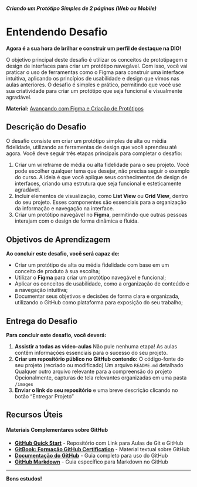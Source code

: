 #####  Criando um Protótipo Simples de 2 páginas (Web ou Mobile)



# Entendendo Desafio 

**Agora é a sua hora de brilhar e construir um perfil de destaque na DIO!** 

O objetivo principal deste desafio é utilizar os conceitos de prototipagem e design de interfaces para criar um protótipo navegável. Com isso, você vai praticar o uso de ferramentas como o Figma para construir uma interface intuitiva, aplicando os princípios de usabilidade e design que vimos nas aulas anteriores. O desafio é simples e prático, permitindo que você use sua criatividade para criar um protótipo que seja funcional e visualmente agradável.

**Material:** [Avançando com Figma e Criação de Protótipos](https://hermes.dio.me/files/assets/a980061f-c93b-46b5-8f3d-e4cd59cdcc76.zip)

## Descrição do Desafio

O desafio consiste em criar um protótipo simples de alta ou média fidelidade, utilizando as ferramentas de design que você aprendeu até agora. Você deve seguir três etapas principais para completar o desafio:

1. Criar um wireframe de média ou alta fidelidade para o seu projeto. Você pode escolher qualquer tema que desejar, não precisa seguir o exemplo do curso. A ideia é que você aplique seus conhecimentos de design de interfaces, criando uma estrutura que seja funcional e esteticamente agradável.
2. Incluir elementos de visualização, como **List View** ou **Grid View**, dentro do seu projeto. Esses componentes são essenciais para a organização da informação e navegação na interface.
3. Criar um protótipo navegável no **Figma**, permitindo que outras pessoas interajam com o design de forma dinâmica e fluída.

## Objetivos de Aprendizagem 

**Ao concluir este desafio, você será capaz de:** 

- Criar um protótipo de alta ou média fidelidade com base em um conceito de produto à sua escolha;
- Utilizar o **Figma** para criar um protótipo navegável e funcional;
- Aplicar os conceitos de usabilidade, como a organização de conteúdo e a navegação intuitiva;
- Documentar seus objetivos e decisões de forma clara e organizada, utilizando o GitHub como plataforma para exposição do seu trabalho;

## Entrega do Desafio 

**Para concluir este desafio, você deverá:** 

1. **Assistir a todas as vídeo-aulas**
   Não pule nenhuma etapa! As aulas contêm informações essenciais para o sucesso do seu projeto. 
2. **Criar um repositório público no GitHub contendo:** 
   O código-fonte do seu projeto (recriado ou modificado)
   Um arquivo `README.md` detalhado
   Qualquer outro arquivo relevante para a compreensão do projeto
   Opcionalmente, capturas de tela relevantes organizadas em uma pasta `/images `
3. **Enviar o link do seu repositório** e uma breve descrição clicando no botão “Entregar Projeto” 

## Recursos Úteis 

#### **Materiais Complementares sobre GitHub** 

- **[GitHub Quick Start](https://github.com/digitalinnovationone/github-quickstart)** - Repositório com Link para Aulas de Git e GitHub 
- **[GitBook: Formação GitHub Certification](https://aline-antunes.gitbook.io/formacao-fundamentos-github)** - Material textual sobre GitHub
- **[Documentação do GitHub](https://docs.github.com/)** - Guia completo para uso do GitHub 
- **[GitHub Markdown](https://docs.github.com/pt/get-started/writing-on-github/getting-started-with-writing-and-formatting-on-github/basic-writing-and-formatting-syntax)** - Guia específico para Markdown no GitHub 

------

**Bons estudos!**